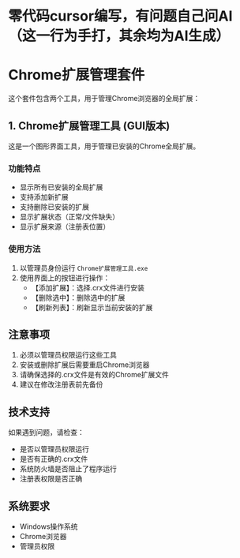 # 零代码cursor编写，有问题自己问AI（这一行为手打，其余均为AI生成）


# Chrome扩展管理套件

这个套件包含两个工具，用于管理Chrome浏览器的全局扩展：

## 1. Chrome扩展管理工具 (GUI版本)

这是一个图形界面工具，用于管理已安装的Chrome全局扩展。

### 功能特点
- 显示所有已安装的全局扩展
- 支持添加新扩展
- 支持删除已安装的扩展
- 显示扩展状态（正常/文件缺失）
- 显示扩展来源（注册表位置）

### 使用方法
1. 以管理员身份运行 `Chrome扩展管理工具.exe`
2. 使用界面上的按钮进行操作：
   - 【添加扩展】：选择.crx文件进行安装
   - 【删除选中】：删除选中的扩展
   - 【刷新列表】：刷新显示当前安装的扩展


## 注意事项

1. 必须以管理员权限运行这些工具
2. 安装或删除扩展后需要重启Chrome浏览器
3. 请确保选择的.crx文件是有效的Chrome扩展文件
4. 建议在修改注册表前先备份

## 技术支持

如果遇到问题，请检查：
- 是否以管理员权限运行
- 是否有正确的.crx文件
- 系统防火墙是否阻止了程序运行
- 注册表权限是否正确

## 系统要求

- Windows操作系统
- Chrome浏览器
- 管理员权限 
